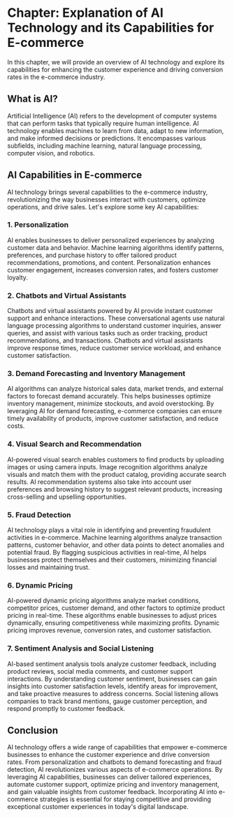 Chapter: Explanation of AI Technology and its Capabilities for E-commerce
=========================================================================

In this chapter, we will provide an overview of AI technology and explore its capabilities for enhancing the customer experience and driving conversion rates in the e-commerce industry.

**What is AI?**
---------------

Artificial Intelligence (AI) refers to the development of computer systems that can perform tasks that typically require human intelligence. AI technology enables machines to learn from data, adapt to new information, and make informed decisions or predictions. It encompasses various subfields, including machine learning, natural language processing, computer vision, and robotics.

**AI Capabilities in E-commerce**
---------------------------------

AI technology brings several capabilities to the e-commerce industry, revolutionizing the way businesses interact with customers, optimize operations, and drive sales. Let's explore some key AI capabilities:

### 1. **Personalization**

AI enables businesses to deliver personalized experiences by analyzing customer data and behavior. Machine learning algorithms identify patterns, preferences, and purchase history to offer tailored product recommendations, promotions, and content. Personalization enhances customer engagement, increases conversion rates, and fosters customer loyalty.

### 2. **Chatbots and Virtual Assistants**

Chatbots and virtual assistants powered by AI provide instant customer support and enhance interactions. These conversational agents use natural language processing algorithms to understand customer inquiries, answer queries, and assist with various tasks such as order tracking, product recommendations, and transactions. Chatbots and virtual assistants improve response times, reduce customer service workload, and enhance customer satisfaction.

### 3. **Demand Forecasting and Inventory Management**

AI algorithms can analyze historical sales data, market trends, and external factors to forecast demand accurately. This helps businesses optimize inventory management, minimize stockouts, and avoid overstocking. By leveraging AI for demand forecasting, e-commerce companies can ensure timely availability of products, improve customer satisfaction, and reduce costs.

### 4. **Visual Search and Recommendation**

AI-powered visual search enables customers to find products by uploading images or using camera inputs. Image recognition algorithms analyze visuals and match them with the product catalog, providing accurate search results. AI recommendation systems also take into account user preferences and browsing history to suggest relevant products, increasing cross-selling and upselling opportunities.

### 5. **Fraud Detection**

AI technology plays a vital role in identifying and preventing fraudulent activities in e-commerce. Machine learning algorithms analyze transaction patterns, customer behavior, and other data points to detect anomalies and potential fraud. By flagging suspicious activities in real-time, AI helps businesses protect themselves and their customers, minimizing financial losses and maintaining trust.

### 6. **Dynamic Pricing**

AI-powered dynamic pricing algorithms analyze market conditions, competitor prices, customer demand, and other factors to optimize product pricing in real-time. These algorithms enable businesses to adjust prices dynamically, ensuring competitiveness while maximizing profits. Dynamic pricing improves revenue, conversion rates, and customer satisfaction.

### 7. **Sentiment Analysis and Social Listening**

AI-based sentiment analysis tools analyze customer feedback, including product reviews, social media comments, and customer support interactions. By understanding customer sentiment, businesses can gain insights into customer satisfaction levels, identify areas for improvement, and take proactive measures to address concerns. Social listening allows companies to track brand mentions, gauge customer perception, and respond promptly to customer feedback.

**Conclusion**
--------------

AI technology offers a wide range of capabilities that empower e-commerce businesses to enhance the customer experience and drive conversion rates. From personalization and chatbots to demand forecasting and fraud detection, AI revolutionizes various aspects of e-commerce operations. By leveraging AI capabilities, businesses can deliver tailored experiences, automate customer support, optimize pricing and inventory management, and gain valuable insights from customer feedback. Incorporating AI into e-commerce strategies is essential for staying competitive and providing exceptional customer experiences in today's digital landscape.
